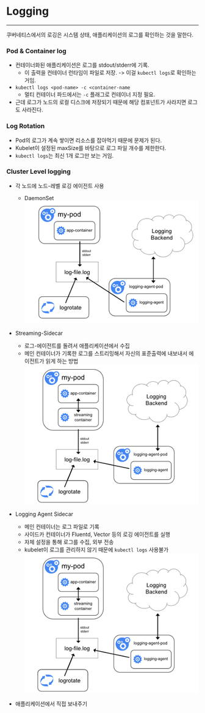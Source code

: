 # Logging
***

쿠버네티스에서의 로깅은 시스템 상태, 애플리케이션의 로그를 확인하는 것을 말한다.

### Pod & Container log
- 컨테이너화된 애플리케이션은 로그를 stdout/stderr에 기록.
    - 이 출력을 컨테이너 런타임이 파일로 저장. -> 이걸 `kubectl logs`로 확인하는 거임.
- `kubectl logs <pod-name> -c <container-name`
    - 멀티 컨테이너 파드에서는 `-c` 플래그로 컨테이너 지정 필요.
- 근데 로그가 노드의 로컬 디스크에 저장되기 때문에 해당 컴포넌트가 사라지면 로그도 사라진다.

### Log Rotation
- Pod의 로그가 계속 쌓이면 리소스를 잡아먹기 때문에 문제가 된다.
- Kubelet이 설정된 maxSize를 바탕으로 로그 파일 개수를 제한한다.
- `kubectl logs`는 최신 1개 로그만 보는 거임.

### Cluster Level logging
- 각 노드에 노드-레벨 로깅 에이전트 사용
  - DaemonSet
![로깅 에이전트](./img/logging_agent.png)

- Streaming-Sidecar
  - 로그-에이전트를 돌려서 애플리케이션에서 수집
  - 메인 컨테이너가 기록한 로그를 스트리밍해서 자신의 표준출력에 내보내서 에이전트가 읽게 하는 방법
![사이드카](./img/side_car.png)

- Logging Agent Sidecar
  - 메인 컨테이너는 로그 파일로 기록 
  - 사이드카 컨테이너가 Fluentd, Vector 등의 로깅 에이전트를 실행 
  - 자체 설정을 통해 로그를 수집, 외부 전송
  - kubelet이 로그를 관리하지 않기 때문에 `kubectl logs` 사용불가 
![로깅 에이전트 사이드카](./img/side_car.png)

- 애플리케이션에서 직접 보내주기